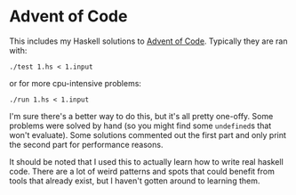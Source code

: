 # Advent of Code

This includes my Haskell solutions to [Advent of Code][1]. Typically they are
ran with:

```
./test 1.hs < 1.input
```

or for more cpu-intensive problems:

```
./run 1.hs < 1.input
```

I'm sure there's a better way to do this, but it's all pretty one-offy. Some
problems were solved by hand (so you might find some `undefined`s that won't
evaluate). Some solutions commented out the first part and only print the second
part for performance reasons.

It should be noted that I used this to actually learn how to write real haskell
code. There are a lot of weird patterns and spots that could benefit from tools
that already exist, but I haven't gotten around to learning them.

[1]: https://adventofcode.com/
